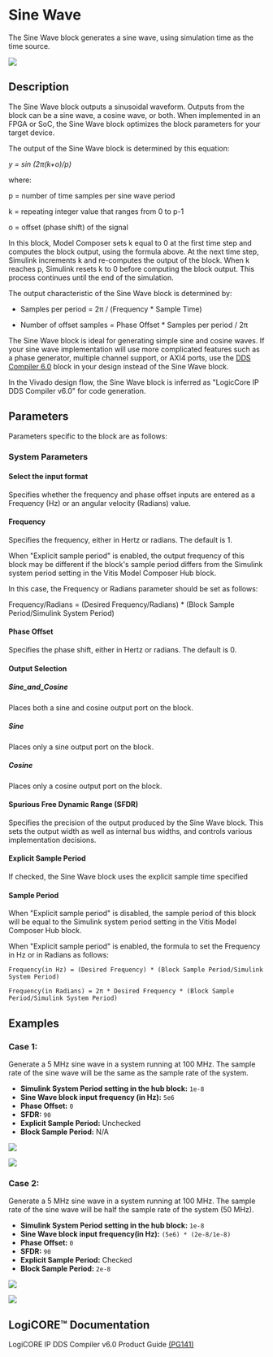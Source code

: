 # Sine Wave

The Sine Wave block generates a sine wave, using simulation time
as the time source.

![](./Images/block.png)

## Description

The Sine Wave block outputs a sinusoidal waveform. Outputs from
the block can be a sine wave, a cosine wave, or both. When implemented
in an FPGA or SoC, the Sine Wave block optimizes the block
parameters for your target device.

The output of the Sine Wave block is determined by this equation:

*y = sin (2π(k+o)/p)*

where:

p = number of time samples per sine wave period

k = repeating integer value that ranges from 0 to p-1

o = offset (phase shift) of the signal

In this block, Model Composer sets k equal to 0 at the first time step
and computes the block output, using the formula above. At the next time
step, Simulink increments k and re-computes the output of the block.
When k reaches p, Simulink resets k to 0 before computing the block
output. This process continues until the end of the simulation.

The output characteristic of the Sine Wave block is determined by:

* Samples per period = 2π / (Frequency \* Sample Time)

* Number of offset samples = Phase Offset \* Samples per period / 2π

The Sine Wave block is ideal for generating simple sine and cosine
waves. If your sine wave implementation will use more complicated
features such as a phase generator, multiple channel support, or AXI4
ports, use the [DDS Compiler 6.0](../../HDL/dds_compiler_v6_0/README.md) block in
your design instead of the Sine Wave block.

In the Vivado design flow, the Sine Wave block is inferred as "LogicCore
IP DDS Compiler v6.0" for code generation.

## Parameters

Parameters specific to the block are as follows:

### System Parameters  
#### Select the input format  
Specifies whether the frequency and phase offset inputs are entered as a
Frequency (Hz) or an angular velocity (Radians) value.

#### Frequency  
Specifies the frequency, either in Hertz or radians. The default is 1.

<div class="noteBox">
When "Explicit sample period" is enabled, the output frequency of this block may be different if the block's sample period differs from the Simulink system period setting in the Vitis Model Composer Hub block.

In this case, the Frequency or Radians parameter should be set as follows:

Frequency/Radians = (Desired Frequency/Radians) * (Block Sample Period/Simulink System Period)
</div>

#### Phase Offset  
Specifies the phase shift, either in Hertz or radians. The default is 0.

#### Output Selection  
##### Sine_and_Cosine  
Places both a sine and cosine output port on the block.

##### Sine  
Places only a sine output port on the block.

##### Cosine  
Places only a cosine output port on the block.

#### Spurious Free Dynamic Range (SFDR)  
Specifies the precision of the output produced by the Sine Wave block.
This sets the output width as well as internal bus widths, and controls
various implementation decisions.

#### Explicit Sample Period  
If checked, the Sine Wave block uses the explicit sample time specified

#### Sample Period  

When "Explicit sample period" is disabled, the sample period of this block will be equal to the Simulink system period setting in the Vitis Model Composer Hub block.

When "Explicit sample period" is enabled, the formula to set the Frequency in Hz or in Radians as follows:

`Frequency(in Hz) = (Desired Frequency) * (Block Sample Period/Simulink System Period)`

`Frequency(in Radians) = 2π * Desired Frequency * (Block Sample Period/Simulink System Period)`

## Examples
### Case 1:

Generate a 5 MHz sine wave in a system running at 100 MHz. The sample rate of the sine wave will be the same as the sample rate of the system.

* **Simulink System Period setting in the hub block:** `1e-8`
* **Sine Wave block input frequency (in Hz):** `5e6`
* **Phase Offset:** `0`
* **SFDR:** `90`
* **Explicit Sample Period:** Unchecked
* **Block Sample Period:** N/A

![](./Images/Case1_Sine.png)

![](./Images/case1_spectrum.png)

### Case 2:

Generate a 5 MHz sine wave in a system running at 100 MHz. The sample rate of the sine wave will be half the sample rate of the system (50 MHz).

* **Simulink System Period setting in the hub block:** `1e-8`
* **Sine Wave block input frequency(in Hz):** `(5e6) * (2e-8/1e-8)`
* **Phase Offset:** `0`
* **SFDR:** `90`
* **Explicit Sample Period:** Checked
* **Block Sample Period:** `2e-8`

![](./Images/Case3_Sine.png)

![](./Images/case3_spectrum.png)

## LogiCORE™ Documentation

LogiCORE IP DDS Compiler v6.0 Product
Guide [(PG141)](https://docs.xilinx.com/access/sources/ud/document?isLatest=true&url=pg141-dds-compiler&ft:locale=en-US)
